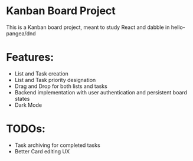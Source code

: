 # Kanban Board Project

This is a Kanban board project, meant to study React and dabble in hello-pangea/dnd

# Features:
- List and Task creation
- List and Task priority designation
- Drag and Drop for both lists and tasks
- Backend implementation with user authentication and persistent board states
- Dark Mode

# TODOs:
- Task archiving for completed tasks
- Better Card editing UX
